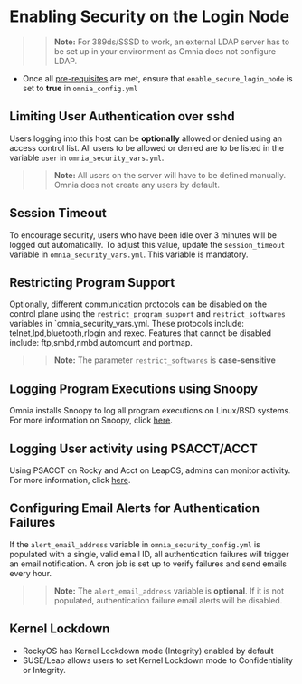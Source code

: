 # Enabling Security on the Login Node 

>> __Note:__ For 389ds/SSSD to work, an external LDAP server has to be set up in your environment as Omnia does not configure LDAP.

* Once all [pre-requisites](../PreRequisites/Login_Node_Security_PreReqs.md) are met, ensure that `enable_secure_login_node` is set to **true** in `omnia_config.yml`

## Limiting User Authentication over sshd

Users logging into this host can be __optionally__ allowed or denied using an access control list. All users to be allowed or denied are to be listed in the variable `user` in `omnia_security_vars.yml`. 

>> __Note:__ All users on the server will have to be defined manually. Omnia does not create any users by default.

## Session Timeout

To encourage security, users who have been idle over 3 minutes will be logged out automatically. To adjust this value, update the `session_timeout` variable in `omnia_security_vars.yml`. This variable is mandatory. 

## Restricting Program Support

Optionally, different communication protocols can be disabled on the control plane using the `restrict_program_support` and `restrict_softwares` variables in `omnia_security_vars.yml. These protocols include: telnet,lpd,bluetooth,rlogin and rexec. Features that cannot be disabled include: ftp,smbd,nmbd,automount and portmap. 

>> __Note:__ The parameter `restrict_softwares` is __case-sensitive__

## Logging Program Executions using Snoopy

Omnia installs Snoopy to log all program executions on Linux/BSD systems. For more information on Snoopy, click [here](https://github.com/a2o/snoopy).

## Logging User activity using PSACCT/ACCT

Using PSACCT on Rocky and Acct on LeapOS, admins can monitor activity. For more information, click [here](https://www.redhat.com/sysadmin/linux-system-monitoring-acct).

## Configuring Email Alerts for Authentication Failures

If the `alert_email_address` variable in `omnia_security_config.yml` is populated with a single, valid email ID, all authentication failures will trigger an email notification. A cron job is set up to verify failures and send emails every hour.

>> __Note:__ The `alert_email_address` variable is __optional__. If it is not populated, authentication failure email alerts will be disabled.

## Kernel Lockdown

* RockyOS has Kernel Lockdown mode (Integrity) enabled by default
* SUSE/Leap allows users to set Kernel Lockdown mode to Confidentiality or Integrity.
